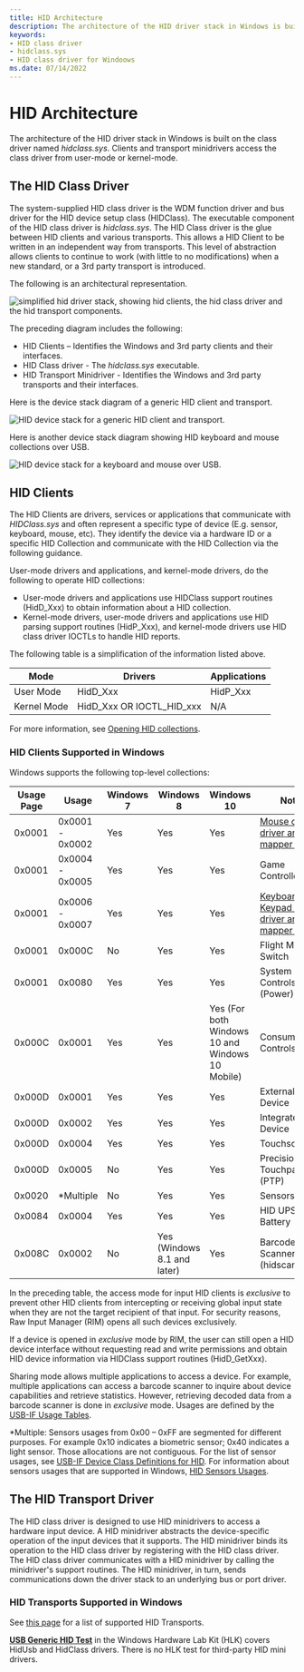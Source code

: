 ```yaml
---
title: HID Architecture
description: The architecture of the HID driver stack in Windows is built on the class driver named hidclass.sys.
keywords:
- HID class driver
- hidclass.sys
- HID class driver for Windoows
ms.date: 07/14/2022
---
```


# HID Architecture

The architecture of the HID driver stack in Windows is built on the class driver named *hidclass.sys*. Clients and transport minidrivers access the class driver from user-mode or kernel-mode.

## The HID Class Driver

The system-supplied HID class driver is the WDM function driver and bus driver for the HID device setup class (HIDClass). The executable component of the HID class driver is *hidclass.sys*. The HID Class driver is the glue between HID clients and various transports. This allows a HID Client to be written in an independent way from transports. This level of abstraction allows clients to continue to work (with little to no modifications) when a new standard, or a 3rd party transport is introduced.

The following is an architectural representation.

![simplified hid driver stack, showing hid clients, the hid class driver and the hid transport components.](images/hid-intro-simple.png)

The preceding diagram includes the following:

- HID Clients – Identifies the Windows and 3rd party clients and their interfaces.
- HID Class driver - The *hidclass.sys* executable.
- HID Transport Minidriver - Identifies the Windows and 3rd party transports and their interfaces.

Here is the device stack diagram of a generic HID client and transport.

![HID device stack for a generic HID client and transport.](images/hid-device-stacks-generic.png)

Here is another device stack diagram showing HID keyboard and mouse collections over USB.

![HID device stack for a keyboard and mouse over USB.](images/hid-device-stacks.png)

## HID Clients

The HID Clients are drivers, services or applications that communicate with *HIDClass.sys* and often represent a specific type of device (E.g. sensor, keyboard, mouse, etc). They identify the device via a hardware ID or a specific HID Collection and communicate with the HID Collection via the following guidance.

User-mode drivers and applications, and kernel-mode drivers, do the following to operate HID collections:

- User-mode drivers and applications use HIDClass support routines (HidD\_Xxx) to obtain information about a HID collection.
- Kernel-mode drivers, user-mode drivers and applications use HID parsing support routines (HidP\_Xxx), and kernel-mode drivers use HID class driver IOCTLs to handle HID reports.

The following table is a simplification of the information listed above.

|      Mode   | Drivers                      | Applications |
|-------------|------------------------------|--------------|
| User Mode   | HidD\_Xxx                    | HidP\_Xxx    |
| Kernel Mode | HidD\_Xxx OR IOCTL\_HID\_xxx | N/A          |

For more information, see [Opening HID collections](opening-hid-collections.md).

### HID Clients Supported in Windows

Windows supports the following top-level collections:

| Usage Page | Usage | Windows 7 | Windows 8 | Windows 10 | Notes | Access Mode |
| --- | --- | --- | --- | --- | --- | --- |
| 0x0001 | 0x0001 - 0x0002 | Yes | Yes | Yes | [Mouse class driver and mapper driver](keyboard-and-mouse-class-drivers.md) | Exclusive |
| 0x0001 | 0x0004 - 0x0005 | Yes | Yes | Yes | Game Controllers | Shared |
| 0x0001 | 0x0006 - 0x0007 | Yes | Yes | Yes | [Keyboard / Keypad class driver and mapper driver](keyboard-and-mouse-class-drivers.md) | Exclusive |
| 0x0001 | 0x000C | No | Yes | Yes | Flight Mode Switch | Shared |
| 0x0001 | 0x0080 | Yes | Yes | Yes | System Controls (Power) | Shared |
| 0x000C | 0x0001 | Yes | Yes | Yes (For both Windows 10 and Windows 10 Mobile) | Consumer Controls | Shared (For both Windows 10 and Windows 10 Mobile) |
| 0x000D | 0x0001 | Yes | Yes | Yes | External Pen Device | Exclusive |
| 0x000D | 0x0002 | Yes | Yes | Yes | Integrated Pen Device | Exclusive |
| 0x000D | 0x0004 | Yes | Yes | Yes | Touchscreen | Exclusive |
| 0x000D | 0x0005 | No | Yes | Yes | Precision Touchpad (PTP) | Exclusive |
| 0x0020 | *Multiple | No | Yes | Yes | Sensors | Shared |
| 0x0084 | 0x0004 | Yes | Yes | Yes | HID UPS Battery | Shared |
| 0x008C | 0x0002 | No | Yes (Windows 8.1 and later) | Yes | Barcode Scanner (hidscanner.dll) | Shared |

In the preceding table, the access mode for input HID clients is *exclusive* to prevent other HID clients from intercepting or receiving global input state when they are not the target recipient of that input. For security reasons, Raw Input Manager (RIM) opens all such devices exclusively.

If a device is opened in *exclusive* mode by RIM, the user can still open a HID device interface without requesting read and write permissions and obtain HID device information via HIDClass support routines (HidD\_GetXxx).

Sharing mode allows multiple applications to access a device. For example, multiple applications can access a barcode scanner to inquire about device capabilities and retrieve statistics. However, retrieving decoded data from a barcode scanner is done in *exclusive* mode. Usages are defined by the [USB-IF Usage Tables](https://usb.org/document-library/hid-usage-tables-121).

*Multiple: Sensors usages from 0x00 – 0xFF are segmented for different purposes. For example 0x10 indicates a biometric sensor; 0x40 indicates a light sensor. Those allocations are not contiguous. For the list of sensor usages, see [USB-IF Device Class Definitions for HID](https://www.usb.org/document-library/device-class-definition-hid-111). For information about sensors usages that are supported in Windows, [HID Sensors Usages](/windows-hardware/design/whitepapers/hid-sensors-usages).

## The HID Transport Driver

The HID class driver is designed to use HID minidrivers to access a hardware input device. A HID minidriver abstracts the device-specific operation of the input devices that it supports. The HID minidriver binds its operation to the HID class driver by registering with the HID class driver. The HID class driver communicates with a HID minidriver by calling the minidriver's support routines. The HID minidriver, in turn, sends communications down the driver stack to an underlying bus or port driver.

### HID Transports Supported in Windows

See [this page](hid-transports.md) for a list of supported HID Transports.

[**USB Generic HID Test**](/windows-hardware/test/hlk/testref/f7949ab5-dd13-4c74-876f-6d54ff85e213) in the Windows Hardware Lab Kit (HLK) covers HidUsb and HidClass drivers. There is no HLK test for third-party HID mini drivers.
